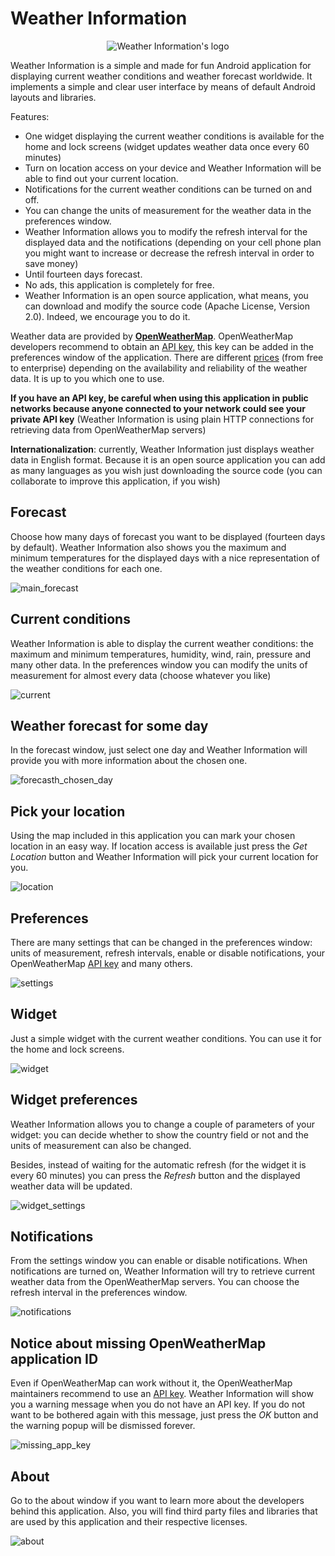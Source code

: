 Weather Information
=========================

<p align="center">
  <img src="screenshots/logo.png?raw=true" alt="Weather Information's logo"/>
</p>

Weather Information is a simple and made for fun Android application for displaying current weather conditions and weather forecast worldwide. It implements a simple and clear user interface by means of default Android layouts and libraries.

Features:
 * One widget displaying the current weather conditions is available for the home and lock screens (widget updates weather data once every 60 minutes)
 * Turn on location access on your device and Weather Information will be able to find out your current location.
 * Notifications for the current weather conditions can be turned on and off.
 * You can change the units of measurement for the weather data in the preferences window.
 * Weather Information allows you to modify the refresh interval for the displayed data and the notifications (depending on your cell phone plan you might want to increase or decrease the refresh interval in order to save money)
 * Until fourteen days forecast.
 * No ads, this application is completely for free.
 * Weather Information is an open source application, what means, you can download and modify the source code (Apache License, Version 2.0). Indeed, we encourage you to do it.


Weather data are provided by [**OpenWeatherMap**](http://openweathermap.org/). OpenWeatherMap developers recommend to obtain an [API key](http://openweathermap.org/appid), this key can be added in the preferences window of the application. There are different [prices](http://openweathermap.org/price) (from free to enterprise) depending on the availability and reliability of the weather data. It is up to you which one to use.

**If you have an API key, be careful when using this application in public networks because anyone connected to your network could see your private API key** (Weather Information is using plain HTTP connections for retrieving data from OpenWeatherMap servers)


**Internationalization**: currently, Weather Information just displays weather data in English format. Because it is an open source application you can add as many languages as you wish just downloading the source code (you can collaborate to improve this application, if you wish)


## Forecast

Choose how many days of forecast you want to be displayed (fourteen days by default). Weather Information also shows you the maximum and minimum temperatures for the displayed days with a nice representation of the weather conditions for each one.

![main_forecast](screenshots/main_forecast.png)


## Current conditions

Weather Information is able to display the current weather conditions: the maximum and minimum temperatures, humidity, wind, rain, pressure and many other data. In the preferences window you can modify the units of measurement for almost every data (choose whatever you like)

![current](screenshots/current.png)


## Weather forecast for some day

In the forecast window, just select one day and Weather Information will provide you with more information about the chosen one.

![forecasth_chosen_day](screenshots/forecast_chosen_day.png)


## Pick your location

Using the map included in this application you can mark your chosen location in an easy way. If location access is available just press the *Get Location* button and Weather Information will pick your current location for you.

![location](screenshots/location.png)


## Preferences

There are many settings that can be changed in the preferences window: units of measurement, refresh intervals, enable or disable notifications, your OpenWeatherMap [API key](http://openweathermap.org/appid) and many others.

![settings](screenshots/settings.png)


## Widget

Just a simple widget with the current weather conditions. You can use it for the home and lock screens.

![widget](screenshots/widget.png)


## Widget preferences

Weather Information allows you to change a couple of parameters of your widget: you can decide whether to show the country field or not and the units of measurement can also be changed.

Besides, instead of waiting for the automatic refresh (for the widget it is every 60 minutes) you can press the *Refresh* button and the displayed weather data will be updated.

![widget_settings](screenshots/widget_settings.png)


## Notifications

From the settings window you can enable or disable notifications. When notifications are turned on, Weather Information will try to retrieve current weather data from the OpenWeatherMap servers. You can choose the refresh interval in the preferences window.

![notifications](screenshots/notifications.png)


## Notice about missing OpenWeatherMap application ID

Even if OpenWeatherMap can work without it, the OpenWeatherMap maintainers recommend to use an [API key](http://openweathermap.org/appid). Weather Information will show you a warning message when you do not have an API key. If you do not want to be bothered again with this message, just press the *OK* button and the warning popup will be dismissed forever.

![missing_app_key](screenshots/missing_app_key.png)


## About

Go to the about window if you want to learn more about the developers behind this application. Also, you will find third party files and libraries that are used by this application and their respective licenses.

![about](screenshots/about.png)
